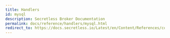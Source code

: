 ```yaml
---
title: Handlers
id: mysql
description: Secretless Broker Documentation
permalink: docs/reference/handlers/mysql.html
redirect_to: https://docs.secretless.io/Latest/en/Content/References/connectors/mysql.htm
---
```


